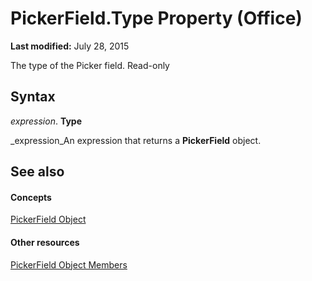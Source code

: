 
# PickerField.Type Property (Office)

 **Last modified:** July 28, 2015

The type of the Picker field. Read-only

## Syntax

 _expression_. **Type**

 _expression_An expression that returns a  **PickerField** object.


## See also


#### Concepts


 [PickerField Object](f0491733-f8bb-aa8f-95ff-9e844696afe4.md)
#### Other resources


 [PickerField Object Members](8d64bb41-6d02-056a-2a76-f86d6713e584.md)
